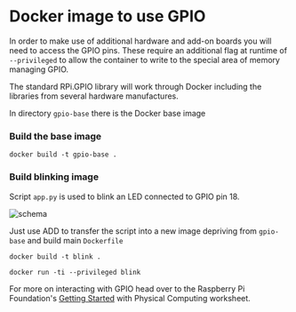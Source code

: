 # Docker image to use GPIO

In order to make use of additional hardware and add-on boards you will need to access the GPIO pins. 
These require an additional flag at runtime of `--privileged` to allow the container to write to the special area of memory managing GPIO.

The standard RPi.GPIO library will work through Docker including the libraries from several hardware manufactures.

In directory `gpio-base` there is the Docker base image


### Build the base image

`docker build -t gpio-base .`

### Build blinking image

Script `app.py` is used to blink an LED connected to GPIO pin 18.

![schema](https://blog.alexellis.io/content/images/2016/08/Screen-Shot-2016-08-20-at-09-40-46-1.png "schema")

Just use ADD to transfer the script into a new image depriving from `gpio-base` and build main `Dockerfile`

`docker build -t blink .`

`docker run -ti --privileged blink`

For more on interacting with GPIO head over to the Raspberry Pi Foundation's [Getting Started](https://www.raspberrypi.org/learning/physical-computing-with-python/worksheet/)  with Physical Computing worksheet.

